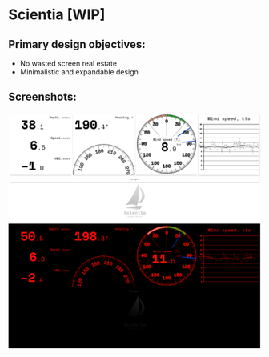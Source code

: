 # Scientia [WIP]

## Primary design objectives:

-   No wasted screen real estate
-   Minimalistic and expandable design

## Screenshots:

![concept image 1](./src/assets/readme/concept1.png)
![concept image 2](./src/assets/readme/concept2.png)
